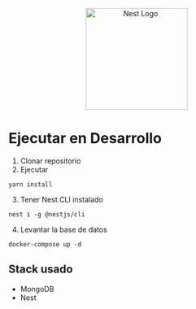 <p align="center">
  <a href="http://nestjs.com/" target="blank"><img src="https://nestjs.com/img/logo-small.svg" width="200" alt="Nest Logo" /></a>
</p>

# Ejecutar en Desarrollo

1. Clonar repositorio
2. Ejecutar
```
yarn install
```
3. Tener Nest CLI instalado
```
nest i -g @nestjs/cli
```
4. Levantar la base de datos
```
docker-compose up -d
```
## Stack usado
* MongoDB
* Nest